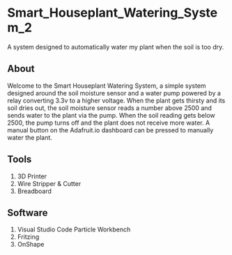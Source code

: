 # Smart_Houseplant_Watering_System_2
A system designed to automatically water my plant when the soil is too dry.
## About
Welcome to the Smart Houseplant Watering System, a simple system designed around the soil moisture sensor and a water pump powered by a relay converting 3.3v to a higher voltage. When the plant gets thirsty and its soil dries out, the soil moisture sensor reads a number above 2500 and sends water to the plant via the pump. When the soil reading gets below 2500, the pump turns off and the plant does not receive more water. A manual button on the Adafruit.io dashboard can be pressed to manually water the plant.

## Tools
1. 3D Printer 	
1. Wire Stripper & Cutter
1. Breadboard

## Software
1. Visual Studio Code Particle Workbench
1. Fritzing
1. OnShape


